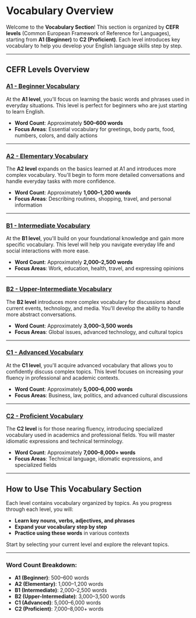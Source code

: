 # Vocabulary Overview

Welcome to the **Vocabulary Section**! This section is organized by **CEFR levels** (Common European Framework of Reference for Languages), starting from **A1 (Beginner)** to **C2 (Proficient)**. Each level introduces key vocabulary to help you develop your English language skills step by step.

---

## CEFR Levels Overview

### [A1 - Beginner Vocabulary](a1/index.md)

At the **A1 level**, you'll focus on learning the basic words and phrases used in everyday situations. This level is perfect for beginners who are just starting to learn English.

- **Word Count**: Approximately **500–600 words**
- **Focus Areas**: Essential vocabulary for greetings, body parts, food, numbers, colors, and daily actions

---

### [A2 - Elementary Vocabulary](a2/index.md)

The **A2 level** expands on the basics learned at A1 and introduces more complex vocabulary. You'll begin to form more detailed conversations and handle everyday tasks with more confidence.

- **Word Count**: Approximately **1,000–1,200 words**
- **Focus Areas**: Describing routines, shopping, travel, and personal information

---

### [B1 - Intermediate Vocabulary](b1/index.md)

At the **B1 level**, you'll build on your foundational knowledge and gain more specific vocabulary. This level will help you navigate everyday life and social interactions with more ease.

- **Word Count**: Approximately **2,000–2,500 words**
- **Focus Areas**: Work, education, health, travel, and expressing opinions

---

### [B2 - Upper-Intermediate Vocabulary](b2/index.md)

The **B2 level** introduces more complex vocabulary for discussions about current events, technology, and media. You'll develop the ability to handle more abstract conversations.

- **Word Count**: Approximately **3,000–3,500 words**
- **Focus Areas**: Global issues, advanced technology, and cultural topics

---

### [C1 - Advanced Vocabulary](c1/index.md)

At the **C1 level**, you'll acquire advanced vocabulary that allows you to confidently discuss complex topics. This level focuses on increasing your fluency in professional and academic contexts.

- **Word Count**: Approximately **5,000–6,000 words**
- **Focus Areas**: Business, law, politics, and advanced cultural discussions

---

### [C2 - Proficient Vocabulary](c2/index.md)

The **C2 level** is for those nearing fluency, introducing specialized vocabulary used in academics and professional fields. You will master idiomatic expressions and technical terminology.

- **Word Count**: Approximately **7,000–8,000+ words**
- **Focus Areas**: Technical language, idiomatic expressions, and specialized fields

---

## How to Use This Vocabulary Section

Each level contains vocabulary organized by topics. As you progress through each level, you will:

- **Learn key nouns, verbs, adjectives, and phrases**
- **Expand your vocabulary step by step**
- **Practice using these words** in various contexts

Start by selecting your current level and explore the relevant topics.

---

### Word Count Breakdown:

- **A1 (Beginner)**: 500–600 words
- **A2 (Elementary)**: 1,000–1,200 words
- **B1 (Intermediate)**: 2,000–2,500 words
- **B2 (Upper-Intermediate)**: 3,000–3,500 words
- **C1 (Advanced)**: 5,000–6,000 words
- **C2 (Proficient)**: 7,000–8,000+ words
